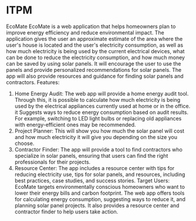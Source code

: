 # ITPM
EcoMate
EcoMate is a web application that helps homeowners plan to improve energy efficiency and reduce environmental impact.
The application gives the user an approximate estimate of the area where the user's house is located and the user's electricity consumption, as well as how much electricity is being used by the current electrical devices, what can be done to reduce the electricity consumption, and how much money can be saved by using solar panels. It will encourage the user to use the panels and provide personalized recommendations for solar panels.
The app will also provide resources and guidance for finding solar panels and contractors.
Features:
1. Home Energy Audit:
The web app will provide a home energy audit tool.
Through this, it is possible to calculate how much electricity is being used by the electrical appliances currently used at home or in the office.
it Suggests ways to reduce energy consumption based on audit results. For example, switching to LED light bulbs or replacing old appliances with energy-efficient ones may be recommended.
2. Project Planner:
This will show you how much the solar panel will cost and how much electricity it will give you depending on the size you choose.
3. Contractor Finder:
The app will provide a tool to find contractors who specialize in solar panels, ensuring that users can find the right professionals for their projects.
4. Resource Center:
The app includes a resource center with tips for reducing electricity use, tips for solar panels, and resources, including best practices, case studies, and success stories.
Target Users:
EcoMate targets environmentally conscious homeowners who want to lower their energy bills and carbon footprint. The web app offers tools for calculating energy consumption, suggesting ways to reduce it, and planning solar panel projects. It also provides a resource center and contractor finder to help users take action.

